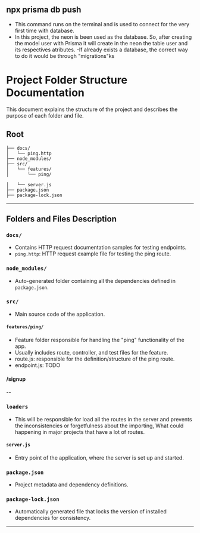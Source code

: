 ## npx prisma db push
- This command runs on the terminal and is used to connect for the very first time with database.
- In this project, the neon is been used as the database. So, after creating the model user with Prisma
it will create in the neon the table user and its respectives atributes.
-If already exists a database, the correct way to do it would be through "migrations"ks

# Project Folder Structure Documentation

This document explains the structure of the project and describes the purpose of each folder and file.

## Root

```
├── docs/
│   └── ping.http
├── node_modules/
├── src/
│   └── features/
│       └── ping/

│   └── server.js
├── package.json
├── package-lock.json
```

---

## Folders and Files Description

### `docs/`
- Contains HTTP request documentation samples for testing endpoints.
- `ping.http`: HTTP request example file for testing the ping route.

### `node_modules/`
- Auto-generated folder containing all the dependencies defined in `package.json`.

### `src/`
- Main source code of the application.

#### `features/ping/`
- Feature folder responsible for handling the "ping" functionality of the app.
- Usually includes route, controller, and test files for the feature.
- route.js: responsible for the definition/structure of the ping route.
- endpoint.js: TODO
#### /signup
--

### `loaders`
- This will be responsible for load all the routes in the server and prevents the inconsistencies or forgetfulness about the importing, What could happening in major projects that have a lot of routes.

#### `server.js`
- Entry point of the application, where the server is set up and started.

### `package.json`
- Project metadata and dependency definitions.

### `package-lock.json`
- Automatically generated file that locks the version of installed dependencies for consistency.

---

